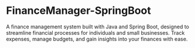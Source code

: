 # FinanceManager-SpringBoot
A finance management system built with Java and Spring Boot, designed to streamline financial processes for individuals and small businesses. Track expenses, manage budgets, and gain insights into your finances with ease.
